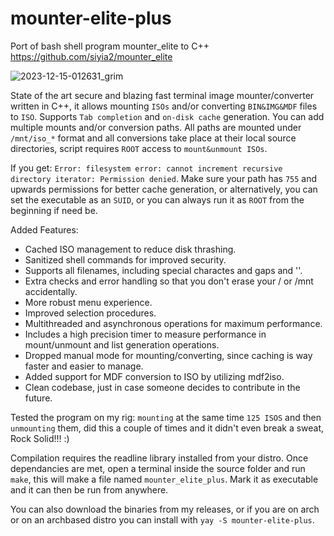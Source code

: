# mounter-elite-plus
Port of bash shell program mounter_elite to C++ 
https://github.com/siyia2/mounter_elite


![2023-12-15-012631_grim](https://github.com/siyia2/mounter-elite-plus/assets/46220960/6c04877a-24a4-4521-8263-9fa40994881a)




State of the art secure and blazing fast terminal image mounter/converter written in C++, it allows mounting `ISOs` and/or converting `BIN&IMG&MDF` files to `ISO`. Supports `Tab completion` and `on-disk cache` generation. 
You can add multiple mounts and/or conversion paths. All paths are mounted under `/mnt/iso_*` format and all conversions take place at their local source directories, script requires `ROOT` access to `mount&unmount ISOs`. 

If you get: `Error: filesystem error: cannot increment recursive directory iterator: Permission denied`.
Make sure your path has `755` and upwards permissions for better cache generation, or alternatively, you can set the executable as an `SUID`, or you can always run it as `ROOT` from the beginning if need be.

Added Features:
* Cached ISO management to reduce disk thrashing.
* Sanitized shell commands for improved security.
* Supports all filenames, including special charactes and gaps and ''.
* Extra checks and error handling so that you don't erase your / or /mnt accidentally.
* More robust menu experience.
* Improved selection procedures.
* Multithreaded and asynchronous operations for maximum performance.
* Includes a high precision timer to measure performance in mount/unmount and list generation operations.
* Dropped manual mode for mounting/converting, since caching is way faster and easier to manage.
* Added support for MDF conversion to ISO by utilizing mdf2iso.
* Clean codebase, just in case someone decides to contribute in the future.

Tested the program on my rig: `mounting` at the same time `125 ISOS` and then `unmounting` them, did this a couple of times and it didn't even break a sweat, Rock Solid!!! :)

Compilation requires the readline library installed from your distro. 
Once dependancies are met, open a terminal inside the source folder and run `make`, this will make a file named `mounter_elite_plus`.
Mark it as executable and it can then be run from anywhere.

You can also download the binaries from my releases, or if you are on arch or on an archbased distro you can install with `yay -S mounter-elite-plus`.
